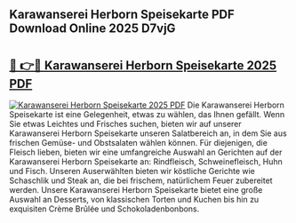 ## Karawanserei Herborn Speisekarte PDF Download Online 2025 D7vjG

# <h2><a href="http://gc6jc9.nevu.top/?p=Karawanserei+Herborn+Speisekarte">🔗 👉🔴 Karawanserei Herborn Speisekarte 2025 PDF</a></h2>

[![Karawanserei Herborn Speisekarte 2025 PDF](https://i.imgur.com/dBaPXMq.png)](http://gc6jc9.nevu.top/?p=Karawanserei+Herborn+Speisekarte)
Die Karawanserei Herborn Speisekarte ist eine Gelegenheit, etwas zu wählen, das Ihnen gefällt. Wenn Sie etwas Leichtes und Frisches suchen, bieten wir auf unserer Karawanserei Herborn Speisekarte unseren Salatbereich an, in dem Sie aus frischen Gemüse- und Obstsalaten wählen können. Für diejenigen, die Fleisch lieben, bieten wir eine umfangreiche Auswahl an Gerichten auf der Karawanserei Herborn Speisekarte an: Rindfleisch, Schweinefleisch, Huhn und Fisch. Unseren Auserwählten bieten wir köstliche Gerichte wie Schaschlik und Steak an, die bei frischem, natürlichem Feuer zubereitet werden. Unsere Karawanserei Herborn Speisekarte bietet eine große Auswahl an Desserts, von klassischen Torten und Kuchen bis hin zu exquisiten Crème Brûlée und Schokoladenbonbons.
